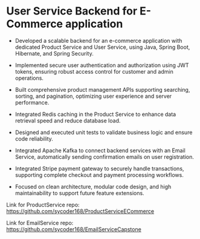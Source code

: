 # User Service Backend for E-Commerce application

* Developed a scalable backend for an e-commerce application with dedicated Product Service and User Service, using Java, Spring Boot, Hibernate, and Spring Security.

* Implemented secure user authentication and authorization using JWT tokens, ensuring robust access control for customer and admin operations.

* Built comprehensive product management APIs supporting searching, sorting, and pagination, optimizing user experience and server performance.

* Integrated Redis caching in the Product Service to enhance data retrieval speed and reduce database load.

* Designed and executed unit tests to validate business logic and ensure code reliability.

* Integrated Apache Kafka to connect backend services with an Email Service, automatically sending confirmation emails on user registration.

* Integrated Stripe payment gateway to securely handle transactions, supporting complete checkout and payment processing workflows.

* Focused on clean architecture, modular code design, and high maintainability to support future feature extensions.

Link for ProductService repo: https://github.com/sycoder168/ProductServiceECommerce

Link for EmailService repo: https://github.com/sycoder168/EmailServiceCapstone



